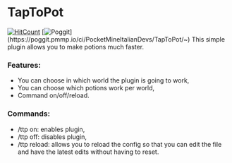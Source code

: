 # TapToPot
[![HitCount](http://hits.dwyl.com/PocketMineItalianDevs/TapToPot.svg)](http://hits.dwyl.com/PocketMineItalianDevs/TapToPot)
[![Poggit](https://poggit.pmmp.io/ci.shield/PocketMineItalianDevs/TapToPot/~)](https://poggit.pmmp.io/ci/PocketMineItalianDevs/TapToPot/~)
This simple plugin allows you to make potions much faster.
### Features:
- You can choose in which world the plugin is going to work,
- You can choose which potions work per world,
- Command on/off/reload.
### Commands:
- /ttp on: enables plugin,
- /ttp off: disables plugin,
- /ttp reload: allows you to reload the config so that you can edit the file and have the latest edits without having to reset.

